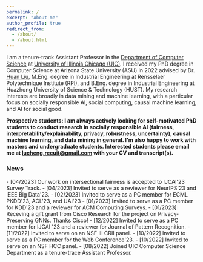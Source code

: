 ```yaml
---
permalink: /
excerpt: "About me"
author_profile: true
redirect_from: 
  - /about/
  - /about.html
---
```


I am a tenure-track Assistant Professor in the [Department of Computer Science](https://cs.uic.edu/) at [University of Illinois Chicago (UIC)](https://www.uic.edu/). I received my PhD degree in Computer Science at Arizona State University (ASU) in 2022 advised by Dr. [Huan Liu](https://scholar.google.com/citations?user=Dzf46C8AAAAJ&hl=en), M.Eng. degree in Industrial Engineering at Rensselaer Polytechnique Institute (RPI), and B.Eng. degree in Industrial Engineering at Huazhong University of Science & Technology (HUST). My research interests are broadly in data mining and machine learning, with a particular focus on socially responsible AI, social computing, causal machine learning, and AI for social good.

**Prospective students: I am always actively looking for self-motivated PhD students to conduct research in socially responsible AI (fairness, interpretability/explainability, privacy, robustness, uncertainty), causal machine learning, and data mining in general. I'm also happy to work with masters and undergraduate students. Interested students please email me at lucheng.recuit@gmail.com with your CV and transcript(s).**

<h3>News</h3>
- [04/2023] Our work on intersectional fairness is accepted to IJCAI'23 Survey Track. 
- [04/2023] Invited to serve as a reviewer for NeurIPS'23 and IEEE Big Data'23.
- [02/2023] Invited to serve as a PC member for ECML PKDD'23, ACL'23, and UAI'23
- [01/2023] Invited to serve as a PC member for KDD'23 and a reviewer for ACM Computing Surveys.
- [01/2023] Receving a gift grant from Cisco Research for the project on Privacy-Preserving GNNs. Thanks Cisco!
- [12/2022] Invited to serve as a PC member for IJCAI '23 and a reviewer for Journal of Pattern Recognition.
- [11/2022] Invited to serve on an NSF III CRII panel.
- [10/2022] Invited to serve as a PC member for the Web Conference'23.
- [10/2022] Invited to serve on an NSF HCC panel.
- [08/2022] Joined UIC Computer Science Department as a tenure-trace Assistant Professor.
